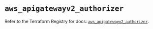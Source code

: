 # `aws_apigatewayv2_authorizer`

Refer to the Terraform Registry for docs: [`aws_apigatewayv2_authorizer`](https://registry.terraform.io/providers/hashicorp/aws/4.54.0/docs/resources/apigatewayv2_authorizer).
